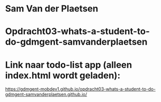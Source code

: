 # Sam Van der Plaetsen
# Opdracht03-whats-a-student-to-do-gdmgent-samvanderplaetsen
# Link naar todo-list app (alleen index.html wordt geladen): 
https://gdmgent-mobdev1.github.io/opdracht03-whats-a-student-to-do-gdmgent-samvanderplaetsen.github.io/
